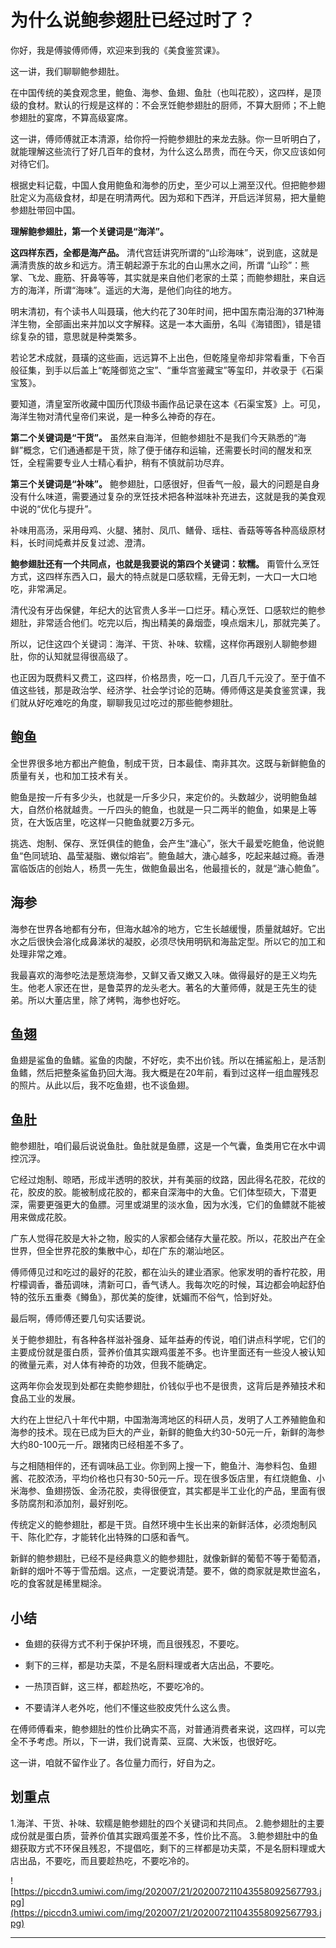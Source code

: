 # 为什么说鲍参翅肚已经过时了？

你好，我是傅骏傅师傅，欢迎来到我的《美食鉴赏课》。

这一讲，我们聊聊鲍参翅肚。

在中国传统的美食观念里，鲍鱼、海参、鱼翅、鱼肚（也叫花胶），这四样，是顶级的食材。默认的行规是这样的：不会烹饪鲍参翅肚的厨师，不算大厨师；不上鲍参翅肚的宴席，不算高级宴席。

这一讲，傅师傅就正本清源，给你捋一捋鲍参翅肚的来龙去脉。你一旦听明白了，就能理解这些流行了好几百年的食材，为什么这么昂贵，而在今天，你又应该如何对待它们。

根据史料记载，中国人食用鲍鱼和海参的历史，至少可以上溯至汉代。但把鲍参翅肚定义为高级食材，却是在明清两代。因为郑和下西洋，开启远洋贸易，把大量鲍参翅肚带回中国。

 **理解鲍参翅肚，第一个关键词是“海洋”。**

 **这四样东西，全都是海产品。** 清代宫廷讲究所谓的“山珍海味”，说到底，这就是满清贵族的故乡和远方。清王朝起源于东北的白山黑水之间，所谓 “山珍”：熊掌、飞龙、鹿筋、犴鼻等等，其实就是来自他们老家的土菜；而鲍参翅肚，来自远方的海洋，所谓“海味”。遥远的大海，是他们向往的地方。

明末清初，有个读书人叫聂璜，他大约花了30年时间，把中国东南沿海的371种海洋生物，全部画出来并加以文字解释。这是一本大画册，名叫《海错图》，错是错综复杂的错，意思就是种类繁多。

若论艺术成就，聂璜的这些画，远远算不上出色，但乾隆皇帝却非常看重，下令百般征集，到手以后盖上“乾隆御览之宝”、“重华宫鉴藏宝”等玺印，并收录于《石渠宝笈》。

要知道，清皇室所收藏中国历代顶级书画作品记录在这本《石渠宝笈》上。可见，海洋生物对清代皇帝们来说，是一种多么神奇的存在。

 **第二个关键词是“干货”。** 虽然来自海洋，但鲍参翅肚不是我们今天熟悉的“海鲜”概念，它们通通都是干货，除了便于储存和运输，还需要长时间的醒发和烹饪，全程需要专业人士精心看护，稍有不慎就前功尽弃。

 **第三个关键词是“补味”。** 鲍参翅肚，口感很好，但香气一般，最大的问题是自身没有什么味道，需要通过复杂的烹饪技术把各种滋味补充进去，这就是我的美食观中说的“优化与提升”。

补味用高汤，采用母鸡、火腿、猪肘、凤爪、鳝骨、瑶柱、香菇等等各种高级原材料，长时间炖煮并反复过滤、澄清。

 **鲍参翅肚还有一个共同点，也就是我要说的第四个关键词：软糯。** 甭管什么烹饪方式，这四样东西入口，最大的特点就是口感软糯，无骨无刺，一大口一大口地吃，非常满足。

清代没有牙齿保健，年纪大的达官贵人多半一口烂牙。精心烹饪、口感软烂的鲍参翅肚，非常适合他们。吃完以后，掏出精美的鼻烟壶，嗅点烟末儿，那就完美了。

所以，记住这四个关键词：海洋、干货、补味、软糯，这样你再跟别人聊鲍参翅肚，你的认知就显得很高级了。

也正因为既费料又费工，这四样，价格昂贵，吃一口，几百几千元没了。至于值不值这些钱，那是政治学、经济学、社会学讨论的范畴。傅师傅这是美食鉴赏课，我们就从好吃难吃的角度，聊聊我见过吃过的那些鲍参翅肚。

## 鲍鱼

全世界很多地方都出产鲍鱼，制成干货，日本最佳、南非其次。这既与新鲜鲍鱼的质量有关，也和加工技术有关。

鲍鱼是按一斤有多少头，也就是一斤多少只，来定价的。头数越少，说明鲍鱼越大，自然价格就越贵。一斤四头的鲍鱼，也就是一只二两半的鲍鱼，如果是上等货，在大饭店里，吃这样一只鲍鱼就要2万多元。

挑选、炮制、保存、烹饪俱佳的鲍鱼，会产生“溏心”，张大千最爱吃鲍鱼，他说鲍鱼“色同琥珀、晶莹凝脂、嫩似熔岩”。鲍鱼越大，溏心越多，吃起来越过瘾。香港富临饭店的创始人，杨贯一先生，做鲍鱼最出名，他最擅长的，就是“溏心鲍鱼”。

## 海参

海参在世界各地都有分布，但海水越冷的地方，它生长越缓慢，质量就越好。它出水之后很快会溶化成鼻涕状的凝胶，必须尽快用明矾和海盐定型。所以它的加工和处理非常之难。

我最喜欢的海参吃法是葱烧海参，又鲜又香又嫩又入味。做得最好的是王义均先生。他老人家还在世，是鲁菜界的龙头老大。著名的大董师傅，就是王先生的徒弟。所以大董店里，除了烤鸭，海参也好吃。

## 鱼翅

鱼翅是鲨鱼的鱼鳍。鲨鱼的肉酸，不好吃，卖不出价钱。所以在捕鲨船上，是活割鱼鳍，然后把整条鲨鱼扔回大海。我大概是在20年前，看到过这样一组血腥残忍的照片。从此以后，我不吃鱼翅，也不谈鱼翅。

## 鱼肚

鲍参翅肚，咱们最后说说鱼肚。鱼肚就是鱼膘，这是一个气囊，鱼类用它在水中调控沉浮。

它经过炮制、晾晒，形成半透明的胶状，并有美丽的纹路，因此得名花胶，花纹的花，胶皮的胶。能被制成花胶的，都来自深海中的大鱼。它们体型硕大，下潜更深，需要更强更大的鱼膘。河里或湖里的淡水鱼，因为水浅，它们的鱼鳔就不能被用来做成花胶。

广东人觉得花胶是大补之物，殷实的人家都会储存大量花胶。所以，花胶出产在全世界，但全世界花胶的集散中心，却在广东的潮汕地区。

傅师傅见过和吃过的最好的花胶，都在汕头的建业酒家。他家发明的香柠花胶，用柠檬调香，番茄调味，清新可口，香气诱人。我每次吃的时候，耳边都会响起舒伯特的弦乐五重奏《鳟鱼》，那优美的旋律，妩媚而不俗气，恰到好处。

最后啊，傅师傅还要几句实话要说。

关于鲍参翅肚，有各种各样滋补强身、延年益寿的传说，咱们讲点科学呢，它们的主要成份就是蛋白质，营养价值其实跟鸡蛋差不多。也许里面还有一些没人被认知的微量元素，对人体有神奇的功效，但我不能确定。

这两年你会发现到处都在卖鲍参翅肚，价钱似乎也不是很贵，这背后是养殖技术和食品工业的发展。

大约在上世纪八十年代中期，中国渤海湾地区的科研人员，发明了人工养殖鲍鱼和海参的技术。现在已成为巨大的产业，新鲜的鲍鱼大约30-50元一斤，新鲜的海参大约80-100元一斤。跟猪肉已经相差不多了。

与之相随相伴的，还有调味品工业。你到网上搜一下，鲍鱼汁、海参料包、鱼翅酱、花胶浓汤，平均价格也只有30-50元一斤。现在很多饭店里，有红烧鲍鱼、小米海参、鱼翅捞饭、金汤花胶，卖得很便宜，其实都是半工业化的产品，里面有很多防腐剂和添加剂，最好别吃。

传统定义的鲍参翅肚，都是干货。自然环境中生长出来的新鲜活体，必须炮制风干、陈化贮存，才能转化出特殊的口感和香气。

新鲜的鲍参翅肚，已经不是经典意义的鲍参翅肚，就像新鲜的葡萄不等于葡萄酒，新鲜的烟叶不等于雪茄烟。这点，一定要说清楚。要不，做的商家就是欺世盗名，吃的食客就是稀里糊涂。

## 小结

* 鱼翅的获得方式不利于保护环境，而且很残忍，不要吃。

* 剩下的三样，都是功夫菜，不是名厨料理或者大店出品，不要吃。

* 一热顶百鲜，这三样，都趁热吃，不要吃冷的。

* 不要请洋人老外吃，他们不懂这些胶皮凭什么这么贵。

在傅师傅看来，鲍参翅肚的性价比确实不高，对普通消费者来说，这四样，可以完全不予考虑。所以，下一讲，我们说青菜、豆腐、大米饭，也很好吃。

这一讲，咱就不留作业了。各位量力而行，好自为之。

## 划重点

1.海洋、干货、补味、软糯是鲍参翅肚的四个关键词和共同点。
2.鲍参翅肚的主要成份就是蛋白质，营养价值其实跟鸡蛋差不多，性价比不高。
3.鲍参翅肚中的鱼翅获取方式不环保且残忍，不提倡吃，剩下的三样都是功夫菜，不是名厨料理或大店出品，不要吃，而且要趁热吃，不要吃冷的。

![https://piccdn3.umiwi.com/img/202007/21/202007211043558092567793.jpg](https://piccdn3.umiwi.com/img/202007/21/202007211043558092567793.jpg)

---
